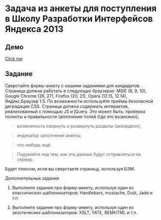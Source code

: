 # Задача из анкеты для поступления в Школу Разработки Интерфейсов Яндекса 2013

## Демо

[Click me](http://lestatseven.github.io/introtask-questionnaire/)

## Задание
Сверстайте форму-анкету с нашими заданиями для кандидатов. Страница должна работать в следующих браузерах: MSIE (8, 9, 10), Google Chrome (26, 27), Firefox (20, 21), Opera (12.15, 12.14), Яндекс.Браузер 1.5. По возможности используйте приёмы безопасной деградации CSS. Страница должна содержать интерактив, реализованный с помощью JS и jQuery. Это может быть:
проверка полноты и правильности заполнения полей (где это возможно);

> возможность свернуть и развернуть разделы (аккордеон);

> индикатор заполнения анкеты;

> что-нибудь ещё.

> Подумайте над тем, как эти данные будут отправляться на сервер.

Будет плюсом, если вы сверстаете страницу, используя БЭМ.

Дополнительные задания

1. Выполните задание про форму-анкету, используя один из классических шаблонизаторов: Handlebars, mustache, Dust, Jade и т.п.

2. Выполните задание про форму-анкету, используя один из экзотических шаблонизаторов: XSLT, YATE, BEMHTML и т.п.